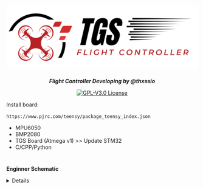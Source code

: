 <h1 align="center"><img src="assets/logo/capa2.png" height="auto" width="900"></img></h1>




<p align="center"><b><i>Flight Controller Developing by @thxssio</i></b></p>


<p align="center">
<a href="/LICENSE"><img alt="GPL-V3.0 License" src="https://img.shields.io/github/license/thxssio/FlightControllerTGS.svg"></a>
</p>



Install board:

```
https://www.pjrc.com/teensy/package_teensy_index.json
```

- MPU6050
- BMP2080
- TGS Board (Atmega v1) >> Update STM32
- C/CPP/Python


#
 **Enginner Schematic**
<details>
<h1 align="center"><img src="assets/Enginner/schematic.png" height="auto" width="900"></img></h1>
</details>

